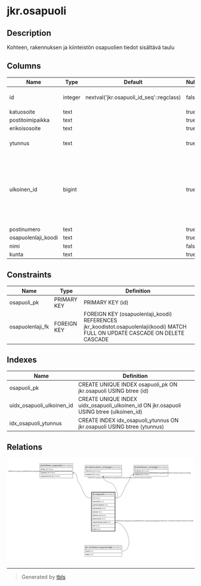 # jkr.osapuoli

## Description

Kohteen, rakennuksen ja kiinteistön osapuolien tiedot sisältävä taulu

## Columns

| Name | Type | Default | Nullable | Children | Parents | Comment |
| ---- | ---- | ------- | -------- | -------- | ------- | ------- |
| id | integer | nextval('jkr.osapuoli_id_seq'::regclass) | false | [jkr.kohteen_osapuolet](jkr.kohteen_osapuolet.md) [jkr.rakennuksen_omistajat](jkr.rakennuksen_omistajat.md) [jkr.kiinteiston_omistajat](jkr.kiinteiston_omistajat.md) |  |  |
| katuosoite | text |  | true |  |  | Katuosoite |
| postitoimipaikka | text |  | true |  |  | Postitoimipaikka |
| erikoisosoite | text |  | true |  |  | Ulkomaanosoitteet |
| ytunnus | text |  | true |  |  | Y-tunnus, jos osapuoli on yritys / yhteisö |
| ulkoinen_id | bigint |  | true |  |  | Vierasavain, jonka avulla voidaan yksilöidä ulkoisesta lähteestä tuotavat henkilötiedot. Estää sen, ettei päivittäessä tuoda jo olemassa olevia henkilöitä uudelleen. |
| postinumero | text |  | true |  |  | Postinumero |
| osapuolenlaji_koodi | text |  | true |  | [jkr_koodistot.osapuolenlaji](jkr_koodistot.osapuolenlaji.md) |  |
| nimi | text |  | false |  |  | Osapuolen nimi |
| kunta | text |  | true |  |  |  |

## Constraints

| Name | Type | Definition |
| ---- | ---- | ---------- |
| osapuoli_pk | PRIMARY KEY | PRIMARY KEY (id) |
| osapuolenlaji_fk | FOREIGN KEY | FOREIGN KEY (osapuolenlaji_koodi) REFERENCES jkr_koodistot.osapuolenlaji(koodi) MATCH FULL ON UPDATE CASCADE ON DELETE CASCADE |

## Indexes

| Name | Definition |
| ---- | ---------- |
| osapuoli_pk | CREATE UNIQUE INDEX osapuoli_pk ON jkr.osapuoli USING btree (id) |
| uidx_osapuoli_ulkoinen_id | CREATE UNIQUE INDEX uidx_osapuoli_ulkoinen_id ON jkr.osapuoli USING btree (ulkoinen_id) |
| idx_osapuoli_ytunnus | CREATE INDEX idx_osapuoli_ytunnus ON jkr.osapuoli USING btree (ytunnus) |

## Relations

![er](jkr.osapuoli.svg)

---

> Generated by [tbls](https://github.com/k1LoW/tbls)

